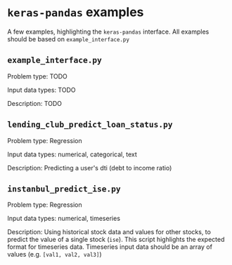 # `keras-pandas` examples

A few examples, highlighting the `keras-pandas` interface. All examples should be based on `example_interface.py`

## `example_interface.py`

Problem type: TODO

Input data types: TODO

Description: TODO


## `lending_club_predict_loan_status.py`

Problem type: Regression

Input data types: numerical, categorical, text

Description: Predicting a user's dti (debt to income ratio) 

## `instanbul_predict_ise.py`

Problem type: Regression

Input data types: numerical, timeseries

Description: Using historical stock data and values for other stocks, to predict the value of a single stock (`ise`).
 This script highlights the expected format for timeseries data. Timeseries input data should be an array of values 
 (e.g. `[val1, val2, val3]`)


